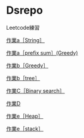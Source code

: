 # Dsrepo

Leetcode練習

<p><a href="https://youtu.be/cIjk7QSBCHQ"target="_blank">作業a［String］</a><p>
<p><a href="https://www.youtube.com/watch?v=dc6hPMw0sys"target="_blank">作業a［prefix sum］(Greedy)</a><p>
<p><a href="https://youtu.be/3-LJ-bR1nOM"target="_blank">作業b［Greedy］</a><p>
<p><a href="https://www.youtube.com/watch?v=6k5fsaHHTYM"target="_blank">作業b［tree］</a><p>
<p><a href="https://www.youtube.com/watch?v=HgAiuXDbtUs"target="_blank">作業C［Binary search］</a><p>
<p><a href="https://www.youtube.com/watch?v=jdR-DgFtoHs&t=13s"target="_blank">作業D</a><p>
<p><a href="https://www.youtube.com/watch?v=KTke1-lfxRs"target="_blank">作業e［Heap］</a><p>
<p><a href="https://www.youtube.com/watch?v=ZbdEK1Qv7Sk"target="_blank">作業e［stack］</a><p>
